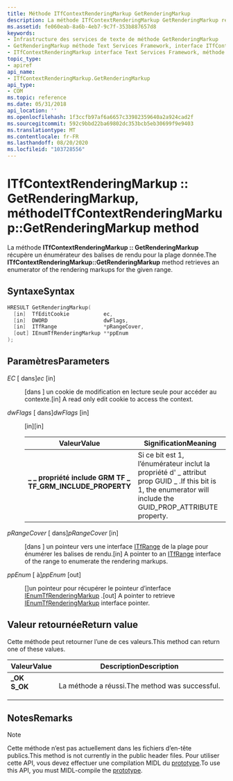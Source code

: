 ```yaml
---
title: Méthode ITfContextRenderingMarkup GetRenderingMarkup
description: La méthode ITfContextRenderingMarkup GetRenderingMarkup récupère un énumérateur des balises de rendu pour la plage donnée.
ms.assetid: fe060eab-8a6b-4eb7-9c7f-353b887657d8
keywords:
- Infrastructure des services de texte de méthode GetRenderingMarkup
- GetRenderingMarkup méthode Text Services Framework, interface ITfContextRenderingMarkup
- ITfContextRenderingMarkup interface Text Services Framework, méthode GetRenderingMarkup
topic_type:
- apiref
api_name:
- ITfContextRenderingMarkup.GetRenderingMarkup
api_type:
- COM
ms.topic: reference
ms.date: 05/31/2018
api_location: ''
ms.openlocfilehash: 1f3ccfb97af6a6657c33982359640a2a924cad2f
ms.sourcegitcommit: 592c9bbd22ba69802dc353bcb5eb30699f9e9403
ms.translationtype: MT
ms.contentlocale: fr-FR
ms.lasthandoff: 08/20/2020
ms.locfileid: "103728556"
---
```

# <a name="itfcontextrenderingmarkupgetrenderingmarkup-method"></a><span data-ttu-id="e6266-106">ITfContextRenderingMarkup :: GetRenderingMarkup, méthode</span><span class="sxs-lookup"><span data-stu-id="e6266-106">ITfContextRenderingMarkup::GetRenderingMarkup method</span></span>

<span data-ttu-id="e6266-107">La méthode **ITfContextRenderingMarkup :: GetRenderingMarkup** récupère un énumérateur des balises de rendu pour la plage donnée.</span><span class="sxs-lookup"><span data-stu-id="e6266-107">The **ITfContextRenderingMarkup::GetRenderingMarkup** method retrieves an enumerator of the rendering markups for the given range.</span></span>

## <a name="syntax"></a><span data-ttu-id="e6266-108">Syntaxe</span><span class="sxs-lookup"><span data-stu-id="e6266-108">Syntax</span></span>


```C++
HRESULT GetRenderingMarkup(
  [in]  TfEditCookie           ec,
  [in]  DWORD                  dwFlags,
  [in]  ITfRange               *pRangeCover,
  [out] IEnumTfRenderingMarkup **ppEnum
);
```



## <a name="parameters"></a><span data-ttu-id="e6266-109">Paramètres</span><span class="sxs-lookup"><span data-stu-id="e6266-109">Parameters</span></span>

<dl> <dt>

<span data-ttu-id="e6266-110">*EC* \[ dans\]</span><span class="sxs-lookup"><span data-stu-id="e6266-110">*ec* \[in\]</span></span>
</dt> <dd>

<span data-ttu-id="e6266-111">\[dans \] un cookie de modification en lecture seule pour accéder au contexte.</span><span class="sxs-lookup"><span data-stu-id="e6266-111">\[in\] A read only edit cookie to access the context.</span></span>

</dd> <dt>

<span data-ttu-id="e6266-112">*dwFlags* \[ dans\]</span><span class="sxs-lookup"><span data-stu-id="e6266-112">*dwFlags* \[in\]</span></span>
</dt> <dd>

<span data-ttu-id="e6266-113">\[in\]</span><span class="sxs-lookup"><span data-stu-id="e6266-113">\[in\]</span></span>



| <span data-ttu-id="e6266-114">Valeur</span><span class="sxs-lookup"><span data-stu-id="e6266-114">Value</span></span>                                                                                                                                                                                         | <span data-ttu-id="e6266-115">Signification</span><span class="sxs-lookup"><span data-stu-id="e6266-115">Meaning</span></span>                                                                                      |
|-----------------------------------------------------------------------------------------------------------------------------------------------------------------------------------------------|----------------------------------------------------------------------------------------------|
| <span id="TF_GRM_INCLUDE_PROPERTY"></span><span id="tf_grm_include_property"></span><dl> <span data-ttu-id="e6266-116"><dt>**\_ \_ propriété include GRM TF \_**</dt></span><span class="sxs-lookup"><span data-stu-id="e6266-116"><dt>**TF\_GRM\_INCLUDE\_PROPERTY**</dt></span></span> </dl> | <span data-ttu-id="e6266-117">Si ce bit est 1, l’énumérateur inclut la propriété d' \_ attribut prop GUID \_ .</span><span class="sxs-lookup"><span data-stu-id="e6266-117">If this bit is 1, the enumerator will include the GUID\_PROP\_ATTRIBUTE property.</span></span><br/> |



 

</dd> <dt>

<span data-ttu-id="e6266-118">*pRangeCover* \[ dans\]</span><span class="sxs-lookup"><span data-stu-id="e6266-118">*pRangeCover* \[in\]</span></span>
</dt> <dd>

<span data-ttu-id="e6266-119">\[dans \] un pointeur vers une interface [ITfRange](/windows/desktop/api/Msctf/nn-msctf-itfrange) de la plage pour énumérer les balises de rendu.</span><span class="sxs-lookup"><span data-stu-id="e6266-119">\[in\] A pointer to an [ITfRange](/windows/desktop/api/Msctf/nn-msctf-itfrange) interface of the range to enumerate the rendering markups.</span></span>

</dd> <dt>

<span data-ttu-id="e6266-120">*ppEnum* \[ à\]</span><span class="sxs-lookup"><span data-stu-id="e6266-120">*ppEnum* \[out\]</span></span>
</dt> <dd>

<span data-ttu-id="e6266-121">\[\]un pointeur pour récupérer le pointeur d’interface [IEnumTfRenderingMarkup](/windows/desktop/TSF/ienumtfrenderingmarkup) .</span><span class="sxs-lookup"><span data-stu-id="e6266-121">\[out\] A pointer to retrieve [IEnumTfRenderingMarkup](/windows/desktop/TSF/ienumtfrenderingmarkup) interface pointer.</span></span>

</dd> </dl>

## <a name="return-value"></a><span data-ttu-id="e6266-122">Valeur retournée</span><span class="sxs-lookup"><span data-stu-id="e6266-122">Return value</span></span>

<span data-ttu-id="e6266-123">Cette méthode peut retourner l’une de ces valeurs.</span><span class="sxs-lookup"><span data-stu-id="e6266-123">This method can return one of these values.</span></span>



| <span data-ttu-id="e6266-124">Valeur</span><span class="sxs-lookup"><span data-stu-id="e6266-124">Value</span></span>                                                                                | <span data-ttu-id="e6266-125">Description</span><span class="sxs-lookup"><span data-stu-id="e6266-125">Description</span></span>                           |
|--------------------------------------------------------------------------------------|---------------------------------------|
| <dl> <span data-ttu-id="e6266-126"><dt>**\_OK**</dt></span><span class="sxs-lookup"><span data-stu-id="e6266-126"><dt>**S\_OK**</dt></span></span> </dl> | <span data-ttu-id="e6266-127">La méthode a réussi.</span><span class="sxs-lookup"><span data-stu-id="e6266-127">The method was successful.</span></span><br/> |



 

## <a name="remarks"></a><span data-ttu-id="e6266-128">Notes</span><span class="sxs-lookup"><span data-stu-id="e6266-128">Remarks</span></span>

> [!Note]  
> <span data-ttu-id="e6266-129">Cette méthode n’est pas actuellement dans les fichiers d’en-tête publics.</span><span class="sxs-lookup"><span data-stu-id="e6266-129">This method is not currently in the public header files.</span></span> <span data-ttu-id="e6266-130">Pour utiliser cette API, vous devez effectuer une compilation MIDL du [prototype](prototypes.md).</span><span class="sxs-lookup"><span data-stu-id="e6266-130">To use this API, you must MIDL-compile the [prototype](prototypes.md).</span></span>

 

 

